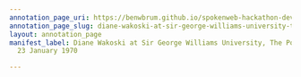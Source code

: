 ```yaml
---
annotation_page_uri: https://benwbrum.github.io/spokenweb-hackathon-development/annotations/diane-wakoski-at-sir-george-williams-university-the-poetry-series-23-january-1970-canvas-1-unknown.json
annotation_page_slug: diane-wakoski-at-sir-george-williams-university-the-poetry-series-23-january-1970-canvas-1-unknown
layout: annotation_page
manifest_label: Diane Wakoski at Sir George Williams University, The Poetry Series,
  23 January 1970

---
```

